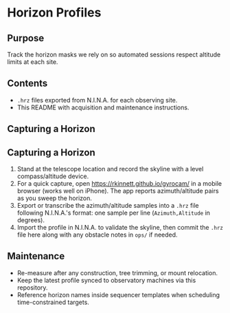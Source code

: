 # Horizon Profiles

## Purpose
Track the horizon masks we rely on so automated sessions respect altitude limits at each site.

## Contents
- `.hrz` files exported from N.I.N.A. for each observing site.
- This README with acquisition and maintenance instructions.

## Capturing a Horizon

## Capturing a Horizon
1. Stand at the telescope location and record the skyline with a level compass/altitude device.
2. For a quick capture, open <https://rkinnett.github.io/gyrocam/> in a mobile browser (works well on iPhone). The app reports azimuth/altitude pairs as you sweep the horizon.
3. Export or transcribe the azimuth/altitude samples into a `.hrz` file following N.I.N.A.'s format: one sample per line (`Azimuth,Altitude` in degrees).
4. Import the profile in N.I.N.A. to validate the skyline, then commit the `.hrz` file here along with any obstacle notes in `ops/` if needed.

## Maintenance
- Re-measure after any construction, tree trimming, or mount relocation.
- Keep the latest profile synced to observatory machines via this repository.
- Reference horizon names inside sequencer templates when scheduling time-constrained targets.
